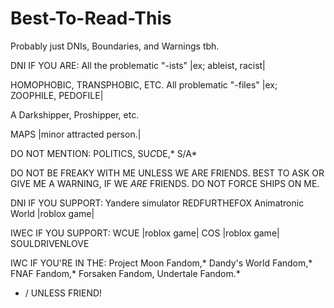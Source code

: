# Best-To-Read-This
Probably just DNIs, Boundaries, and Warnings tbh.

DNI IF YOU ARE:
All the problematic "-ists"
|ex; ableist, racist|

HOMOPHOBIC, TRANSPHOBIC, ETC.
All problematic "-files"
|ex; ZOOPHILE, PEDOFILE|

A Darkshipper, Proshipper, etc.

MAPS
|minor attracted person.|

DO NOT MENTION:
POLITICS,
SU*C*DE,*
S/A*

DO NOT BE FREAKY WITH ME UNLESS WE ARE FRIENDS. BEST TO ASK OR GIVE ME A WARNING, IF WE *ARE* FRIENDS.
DO NOT FORCE SHIPS ON ME.

DNI IF YOU SUPPORT:
Yandere simulator
REDFURTHEFOX
Animatronic World |roblox game|

IWEC IF YOU SUPPORT:
WCUE |roblox game|
COS |roblox game|
SOULDRIVENLOVE

IWC IF YOU'RE IN THE:
Project Moon Fandom,*
Dandy's World Fandom,*
FNAF Fandom,*
Forsaken Fandom,
Undertale Fandom.*

* / UNLESS FRIEND!
